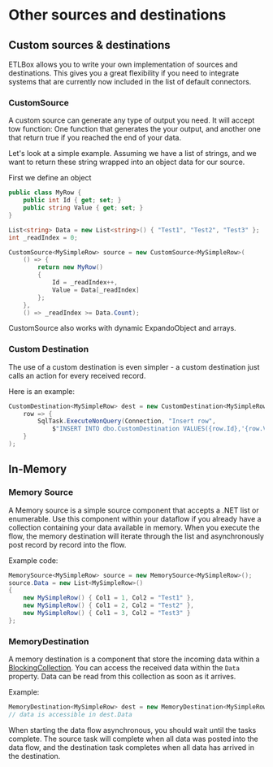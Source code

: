 ﻿# Other sources and destinations

## Custom sources & destinations

ETLBox allows you to write your own implementation of sources and destinations. This gives you a 
great flexibility if you need to integrate systems that are currently now included in the list of default 
connectors.

### CustomSource

A custom source can generate any type of  output you need. 
It will accept tow function: One function that generates the your output, and another one that return true if you reached the end of your data. 

Let's look at a simple example. Assuming we have a list of strings, and we want to return these string wrapped into an object data for our source.

First we define an object

```C#
public class MyRow {
    public int Id { get; set; }
    public string Value { get; set; }
}

List<string> Data = new List<string>() { "Test1", "Test2", "Test3" };
int _readIndex = 0;

CustomSource<MySimpleRow> source = new CustomSource<MySimpleRow>(
    () => {
        return new MyRow()
        {
            Id = _readIndex++,
            Value = Data[_readIndex]
        };
    }, 
    () => _readIndex >= Data.Count);
```

CustomSource also works with dynamic ExpandoObject and arrays. 

### Custom Destination

The use of a custom destination is even simpler - a custom destination 
just calls an action for every received record.

Here is an example:

```C#
CustomDestination<MySimpleRow> dest = new CustomDestination<MySimpleRow>(
    row => {
        SqlTask.ExecuteNonQuery(Connection, "Insert row",
            $"INSERT INTO dbo.CustomDestination VALUES({row.Id},'{row.Value}')");
    }
);
```

## In-Memory

### Memory Source

A Memory source is a simple source component that accepts a .NET list or enumerable. Use this component
within your dataflow if you already have a collection containing your data available in memory.
When you execute the flow, the memory destination will iterate through the list and 
asynchronously post record by record into the flow.

Example code:

```C#
MemorySource<MySimpleRow> source = new MemorySource<MySimpleRow>();
source.Data = new List<MySimpleRow>()
{
    new MySimpleRow() { Col1 = 1, Col2 = "Test1" },
    new MySimpleRow() { Col1 = 2, Col2 = "Test2" },
    new MySimpleRow() { Col1 = 3, Col2 = "Test3" }
};
```

### MemoryDestination

A memory destination is a component that store the incoming data within a [BlockingCollection](https://docs.microsoft.com/de-de/dotnet/api/system.collections.concurrent.blockingcollection-1?view=netframework-4.8).
You can access the received data within the `Data` property.
Data can be read from this collection as soon as it arrives. 

Example:

```C#
MemoryDestination<MySimpleRow> dest = new MemoryDestination<MySimpleRow>();
// data is accessible in dest.Data 
```

When starting the data flow asynchronous, you should wait until the tasks complete. The source task will complete when 
all data was posted into the data flow, and the destination task completes when all data has arrived in the destination. 
